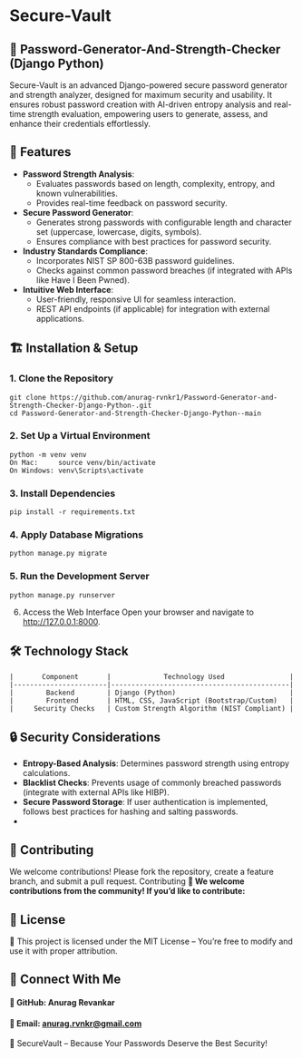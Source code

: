 # Secure-Vault
## 🔐 Password-Generator-And-Strength-Checker (Django Python)
Secure-Vault is an advanced Django-powered secure password generator and strength analyzer, designed for maximum security and usability. It ensures robust password creation with AI-driven entropy analysis and real-time strength evaluation, empowering users to generate, assess, and enhance their credentials effortlessly.

## 🚀 Features
- **Password Strength Analysis**:
  * Evaluates passwords based on length, complexity, entropy, and known vulnerabilities.
  * Provides real-time feedback on password security.
- **Secure Password Generator**:
  * Generates strong passwords with configurable length and character set (uppercase, lowercase, digits, symbols).
  * Ensures compliance with best practices for password security.
- **Industry Standards Compliance**:
  * Incorporates NIST SP 800-63B password guidelines.
  * Checks against common password breaches (if integrated with APIs like Have I Been Pwned).
- **Intuitive Web Interface**:
  * User-friendly, responsive UI for seamless interaction.
  * REST API endpoints (if applicable) for integration with external applications.

## 🏗️ Installation & Setup
### 1. Clone the Repository
    git clone https://github.com/anurag-rvnkr1/Password-Generator-and-Strength-Checker-Django-Python-.git
    cd Password-Generator-and-Strength-Checker-Django-Python--main
### 2. Set Up a Virtual Environment
    python -m venv venv
    On Mac:     source venv/bin/activate 
    On Windows: venv\Scripts\activate
### 3. Install Dependencies
    pip install -r requirements.txt
### 4. Apply Database Migrations
    python manage.py migrate
### 5. Run the Development Server
    python manage.py runserver
 6. Access the Web Interface
    Open your browser and navigate to http://127.0.0.1:8000.

## 🛠️ Technology Stack
```
|       Component       |             Technology Used                |
|-----------------------|--------------------------------------------|
|        Backend        | Django (Python)                            |
|        Frontend       | HTML, CSS, JavaScript (Bootstrap/Custom)   |
|     Security Checks   | Custom Strength Algorithm (NIST Compliant) |

```
## 🔒 Security Considerations
- **Entropy-Based Analysis**: Determines password strength using entropy calculations.
- **Blacklist Checks**: Prevents usage of commonly breached passwords (integrate with external APIs like HIBP).
- **Secure Password Storage**: If user authentication is implemented, follows best practices for hashing and salting passwords.
- 
##  🤝 Contributing
We welcome contributions! Please fork the repository, create a feature branch, and submit a pull request.
Contributing
**🎯 We welcome contributions from the community! If you’d like to contribute:**


## 📜 License
🔹 This project is licensed under the MIT License – You’re free to modify and use it with proper attribution.


## 📩 Connect With Me

#### 📌 GitHub: Anurag Revankar
#### 📌 Email: anurag.rvnkr@gmail.com

🔐 SecureVault – Because Your Passwords Deserve the Best Security!

